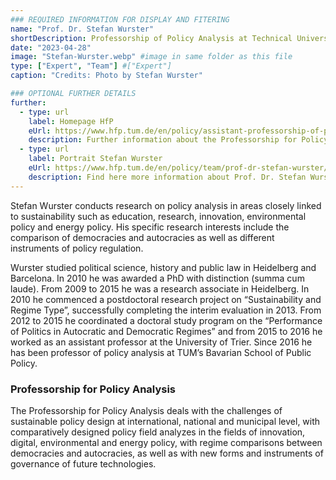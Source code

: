 ```yaml
---
### REQUIRED INFORMATION FOR DISPLAY AND FITERING
name: "Prof. Dr. Stefan Wurster"
shortDescription: Professorship of Policy Analysis at Technical University of Munich
date: "2023-04-28"
image: "Stefan-Wurster.webp" #image in same folder as this file
type: ["Expert", "Team"] #["Expert"]
caption: "Credits: Photo by Stefan Wurster"

### OPTIONAL FURTHER DETAILS
further:
  - type: url
    label: Homepage HfP
    eUrl: https://www.hfp.tum.de/en/policy/assistant-professorship-of-policy-analysis/
    description: Further information about the Professorship for Policy Analysis
  - type: url
    label: Portrait Stefan Wurster
    eUrl: https://www.hfp.tum.de/en/policy/team/prof-dr-stefan-wurster/
    description: Find here more information about Prof. Dr. Stefan Wurster
---
```


Stefan Wurster conducts research on policy analysis in areas closely linked to sustainability such as education, research, innovation, environmental policy and energy policy. His specific research interests include the comparison of democracies and autocracies as well as different instruments of policy regulation.

Wurster studied political science, history and public law in Heidelberg and Barcelona. In 2010 he was awarded a PhD with distinction (summa cum laude). From 2009 to 2015 he was a research associate in Heidelberg. In 2010 he commenced a postdoctoral research project on “Sustainability and Regime Type”, successfully completing the interim evaluation in 2013. From 2012 to 2015 he coordinated a doctoral study program on the “Performance of Politics in Autocratic and Democratic Regimes” and from 2015 to 2016 he worked as an assistant professor at the University of Trier. Since 2016 he has been professor of policy analysis at TUM’s Bavarian School of Public Policy.

### Professorship for Policy Analysis

The Professorship for Policy Analysis deals with the challenges of sustainable policy design at international, national and municipal level, with comparatively designed policy field analyzes in the fields of innovation, digital, environmental and energy policy, with regime comparisons between democracies and autocracies, as well as with new forms and instruments of governance of future technologies.
